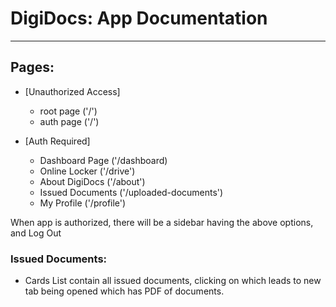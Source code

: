 # DigiDocs: App Documentation
---

## Pages:
- [Unauthorized Access]
  - root page ('/') 
  - auth page ('/') 

- [Auth Required]
  - Dashboard Page ('/dashboard) 
  - Online Locker ('/drive') 
  - About DigiDocs ('/about')
  - Issued Documents ('/uploaded-documents')
  - My Profile ('/profile')

When app is authorized, there will be a sidebar having the above options, and Log Out

### Issued Documents:
- Cards List contain all issued documents, clicking on which leads to new tab being opened which has PDF of documents.